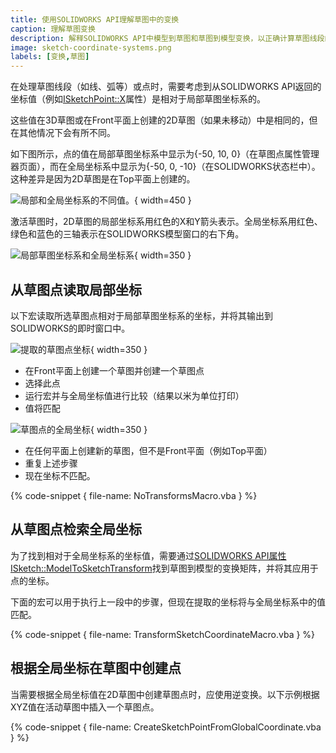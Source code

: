```yaml
---
title: 使用SOLIDWORKS API理解草图中的变换
caption: 理解草图变换
description: 解释SOLIDWORKS API中模型到草图和草图到模型变换，以正确计算草图线段的坐标
image: sketch-coordinate-systems.png
labels: [变换,草图]
---
```

在处理草图线段（如线、弧等）或点时，需要考虑到从SOLIDWORKS API返回的坐标值（例如[ISketchPoint::X](https://help.solidworks.com/2017/English/api/sldworksapi/SolidWorks.Interop.sldworks~SolidWorks.Interop.sldworks.ISketchPoint~X.html)属性）是相对于局部草图坐标系的。

这些值在3D草图或在Front平面上创建的2D草图（如果未移动）中是相同的，但在其他情况下会有所不同。

如下图所示，点的值在局部草图坐标系中显示为{-50, 10, 0}（在草图点属性管理器页面），而在全局坐标系中显示为{-50, 0, -10}（在SOLIDWORKS状态栏中）。这种差异是因为2D草图是在Top平面上创建的。

![局部和全局坐标系的不同值。](global-local-coordinates.png){ width=450 }

激活草图时，2D草图的局部坐标系用红色的X和Y箭头表示。全局坐标系用红色、绿色和蓝色的三轴表示在SOLIDWORKS模型窗口的右下角。

![局部草图坐标系和全局坐标系](sketch-coordinate-systems.png){ width=350 }

## 从草图点读取局部坐标

以下宏读取所选草图点相对于局部草图坐标系的坐标，并将其输出到SOLIDWORKS的即时窗口中。

![提取的草图点坐标](coordinate-output.png){ width=350 }

* 在Front平面上创建一个草图并创建一个草图点
* 选择此点
* 运行宏并与全局坐标值进行比较（结果以米为单位打印）
* 值将匹配

![草图点的全局坐标](sketch-point-coordinate.png){ width=350 }

* 在任何平面上创建新的草图，但不是Front平面（例如Top平面）
* 重复上述步骤
* 现在坐标不匹配。

{% code-snippet { file-name: NoTransformsMacro.vba } %}

## 从草图点检索全局坐标

为了找到相对于全局坐标系的坐标值，需要通过[SOLIDWORKS API属性ISketch::ModelToSketchTransform](https://help.solidworks.com/2018/english/api/sldworksapi/SolidWorks.Interop.sldworks~SolidWorks.Interop.sldworks.ISketch~ModelToSketchTransform.html)找到草图到模型的变换矩阵，并将其应用于点的坐标。

下面的宏可以用于执行上一段中的步骤，但现在提取的坐标将与全局坐标系中的值匹配。

{% code-snippet { file-name: TransformSketchCoordinateMacro.vba } %}

## 根据全局坐标在草图中创建点

当需要根据全局坐标值在2D草图中创建草图点时，应使用逆变换。以下示例根据XYZ值在活动草图中插入一个草图点。

{% code-snippet { file-name: CreateSketchPointFromGlobalCoordinate.vba } %}